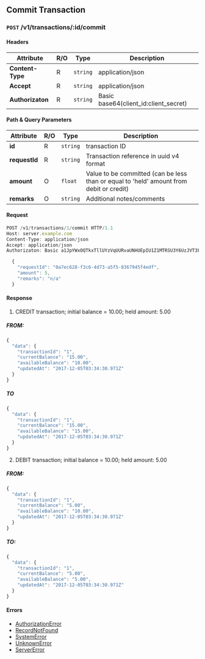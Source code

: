 ## **Commit Transaction**

### `POST` /v1/transactions/:id/commit
#### Headers
|Attribute  | R/O  | Type  | Description |
|---------  | ---  | ----  | ----------- |
| **Content-Type**  | R  |`string` | application/json |
| **Accept**  | R  |`string` | application/json |
| **Authorizaton**  | R  |`string` | Basic base64(client_id:client_secret) |

#### Path & Query Parameters
|Attribute  | R/O  | Type  | Description |
|---------  | ---  | ----  | ----------- |
| **id**  | R  |`string` | transaction ID |
| **requestId**  | R  |`string` | Transaction reference in uuid v4 format |
| **amount**  | O  |`float` | Value to be committed (can be less than or equal to 'held' amount from debit or credit) |
| **remarks**  | O  |`string` | Additional notes/comments |

#### Request
```javascript
POST /v1/transactions/1/commit HTTP/1.1
Host: server.example.com
Content-Type: application/json
Accept: application/json
Authorizaton: Basic a1JpYWxOQTkxTllUYzVqUURvaUNHUEpIU1Z1MTRSU3Y6UzJVT3FWckNzbUU3Mk9Scjh1UjFVV2NJck5UVmxzTnk=

  {
    "requestId": "0a7ec628-f3c6-4d73-a5f5-8367945f4edf",
    "amount": 5,
    "remarks": "n/a"
  }
```

#### Response
1. CREDIT transaction; initial balance = 10.00; held amount: 5.00
##### FROM:
```javascript
{  
  "data": {
    "transactionId": "1",  
    "currentBalance": "15.00",
    "availableBalance": "10.00",
    "updatedAt": "2017-12-05T03:34:30.971Z"
  }  
}
```

##### TO
```javascript
{  
  "data": {
    "transactionId": "1",  
    "currentBalance": "15.00",
    "availableBalance": "15.00",
    "updatedAt": "2017-12-05T03:34:30.971Z"
  }  
}
```

2. DEBIT transaction; initial balance = 10.00; held amount: 5.00
##### FROM:
```javascript
{  
  "data": {
    "transactionId": "1",  
    "currentBalance": "5.00",
    "availableBalance": "10.00",
    "updatedAt": "2017-12-05T03:34:30.971Z"
  }  
}
```

##### TO:
```javascript
{  
  "data": {
    "transactionId": "1",  
    "currentBalance": "5.00",
    "availableBalance": "5.00",
    "updatedAt": "2017-12-05T03:34:30.971Z"
  }  
}
```

#### Errors
 - [AuthorizationError](wiki/errors.md)
 - [RecordNotFound](wiki/errors.md)
 - [SystemError](wiki/errors.md)
 - [UnknownError](wiki/errors.md)
 - [ServerError](wiki/errors.md)
